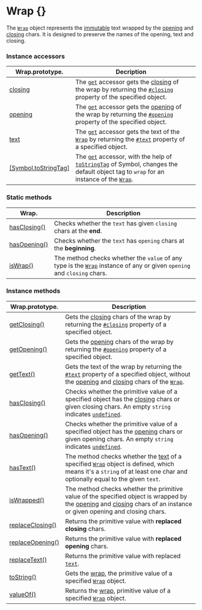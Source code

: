 # Wrap {}

The [`Wrap`](wrap.md) object represents the [immutable](https://developer.mozilla.org/en-US/docs/Glossary/Immutable) text wrapped by the [opening](../library/basic-concepts.md#opening) and [closing](../library/basic-concepts.md#closing) chars. It is designed to preserve the names of the opening, text and closing.

### Instance accessors

| Wrap.prototype.                                                    | Decription                                                                                                                                                                                                                                                                                                                                  |   |
| ------------------------------------------------------------------ | ------------------------------------------------------------------------------------------------------------------------------------------------------------------------------------------------------------------------------------------------------------------------------------------------------------------------------------------- | - |
| [closing](instance-accessors/closing.md)                           | The [`get`](https://developer.mozilla.org/en-US/docs/Web/JavaScript/Reference/Functions/get) accessor gets the [closing](../library/basic-concepts.md#closing) of the wrap by returning the [`#closing`](instance-properties.md#closing-closing) property of the specified object.                                                          |   |
| [opening](instance-accessors/opening.md)                           | The [`get`](https://developer.mozilla.org/en-US/docs/Web/JavaScript/Reference/Functions/get) accessor gets the [opening](../library/basic-concepts.md#opening) of the wrap by returning the [`#opening`](instance-properties.md#opening-opening) property of the specified object.                                                          |   |
| [text](instance-accessors/text.md)                                 | The [`get`](https://developer.mozilla.org/en-US/docs/Web/JavaScript/Reference/Functions/get) accessor gets the text of the [`Wrap`](wrap.md) by returning the [`#text`](instance-properties.md#text-text) property of a specified object.                                                                                                   |   |
| [\[Symbol.toStringTag\]](instance-accessors/symbol.tostringtag.md) | The [`get`](https://developer.mozilla.org/en-US/docs/Web/JavaScript/Reference/Functions/get) accessor, with the help of [`toStringTag`](https://developer.mozilla.org/en-US/docs/Web/JavaScript/Reference/Global\_Objects/Symbol/toStringTag) of Symbol, changes the default object tag to `wrap` for an instance of the [`Wrap`](wrap.md). |   |

### Static methods

| Wrap.                                        | Description                                                                                                                        |
| -------------------------------------------- | ---------------------------------------------------------------------------------------------------------------------------------- |
| [hasClosing()](static-methods/hasclosing.md) | Checks whether the `text` has given `closing` chars at the **end**.                                                                |
| [hasOpening()](static-methods/hasopening.md) | Checks whether the `text` has `opening` chars at the **beginning**.                                                                |
| [isWrap()](static-methods/iswrap.md)         | The method checks whether the `value` of any type is the [`Wrap`](wrap.md) instance of any or given `opening` and `closing` chars. |

### Instance methods

| Wrap.prototype.                                        | Description                                                                                                                                                                                                                                                                                  |
| ------------------------------------------------------ | -------------------------------------------------------------------------------------------------------------------------------------------------------------------------------------------------------------------------------------------------------------------------------------------- |
| [getClosing()](instance-methods/getclosing.md)         | Gets the [closing](../library/basic-concepts.md#closing) chars of the wrap by returning the [`#closing`](instance-properties.md#closing-closing) property of a specified object.                                                                                                             |
| [getOpening()](instance-methods/getopening.md)         | Gets the [opening](../library/basic-concepts.md#opening) chars of the wrap by returning the [`#opening`](instance-properties.md#opening-opening) property of a specified object.                                                                                                             |
| [getText()](instance-methods/gettext.md)               | Gets the text of the wrap by returning the [`#text`](instance-properties.md#text-text) property of a specified object, without the [opening](instance-accessors/#wrap.prototype.opening) and [closing](instance-accessors/#wrap.prototype.closing) chars of the [`Wrap`](wrap.md).           |
| [hasClosing()](instance-methods/hasclosing.md)         | Checks whether the primitive value of a specified object has the [closing](instance-accessors/#wrap.prototype.closing) chars or given closing chars. An empty `string` indicates [`undefined`](https://developer.mozilla.org/en-US/docs/Web/JavaScript/Reference/Global\_Objects/undefined). |
| [hasOpening()](instance-methods/hasopening.md)         | Checks whether the primitive value of a specified object has the [opening](instance-accessors/#wrap.prototype.opening) chars or given opening chars. An empty `string` indicates [`undefined`](https://developer.mozilla.org/en-US/docs/Web/JavaScript/Reference/Global\_Objects/undefined). |
| [hasText()](instance-methods/hastext.md)               | The method checks whether the [text](instance-accessors/#wrap.prototype.text) of a specified [`Wrap`](wrap.md) object is defined, which means it's a `string` of at least one char and optionally equal to the given `text`.                                                                 |
| [isWrapped()](instance-methods/iswrapped.md)           | The method checks whether the primitive value of the specified object is wrapped by the [opening](instance-accessors/#wrap.prototype.opening) and [closing](instance-accessors/#wrap.prototype.closing) chars of an instance or given opening and closing chars.                             |
| [replaceClosing()](instance-methods/replaceclosing.md) | Returns the primitive value with **replaced** **closing** chars.                                                                                                                                                                                                                             |
| [replaceOpening()](instance-methods/replaceopening.md) | Returns the primitive value with **replaced** **opening** chars.                                                                                                                                                                                                                             |
| [replaceText()](instance-methods/replacetext.md)       | Returns the primitive value with replaced [`text`](instance-accessors/text.md).                                                                                                                                                                                                              |
| [toString()](instance-methods/tostring.md)             | Gets the [wrap](../library/basic-concepts.md#wrap), the primitive value of a specified [`Wrap`](wrap.md) object.                                                                                                                                                                             |
| [valueOf()](instance-methods/valueof.md)               | Returns the [wrap](../library/basic-concepts.md#wrap), primitive value of a specified [`Wrap`](wrap.md) object.                                                                                                                                                                              |
